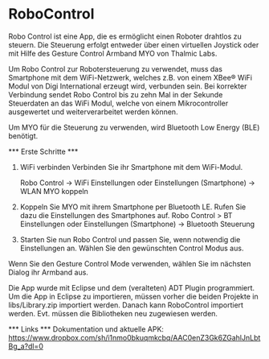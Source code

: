 # RoboControl
Robo Control ist eine App, die es ermöglicht einen Roboter drahtlos zu steuern. Die Steuerung erfolgt entweder über einen virtuellen Joystick oder mit Hilfe des Gesture Control Armband MYO von Thalmic Labs.
 
Um Robo Control zur Robotersteuerung zu verwendet, muss das Smartphone mit dem WiFi-Netzwerk, welches z.B. von einem XBee® WiFi Modul von Digi International erzeugt wird, verbunden sein.
Bei korrekter Verbindung sendet Robo Control bis zu zehn Mal in der Sekunde Steuerdaten an das WiFi Modul, welche von einem Mikrocontroller ausgewertet und weiterverarbeitet werden können.

Um MYO für die Steuerung zu verwenden, wird Bluetooth Low Energy (BLE) benötigt. 

*** Erste Schritte ***

1. WiFi verbinden
	Verbinden Sie ihr Smartphone mit dem WiFi-Modul.

	Robo Control -> WiFi Einstellungen
	oder
	Einstellungen (Smartphone) -> WLAN
	MYO koppeln

2. Koppeln Sie MYO mit ihrem Smartphone per Bluetooth LE. Rufen Sie dazu die Einstellungen des Smartphones auf.
	Robo Control > BT Einstellungen
	oder
	Einstellungen (Smartphone) -> Bluetooth
	Steuerung

3. Starten Sie nun Robo Control und passen Sie, wenn notwendig die Einstellungen an. Wählen Sie den gewünschten Control Modus aus.
	
Wenn Sie den Gesture Control Mode verwenden, wählen Sie im nächsten Dialog ihr Armband aus.

Die App wurde mit Eclipse und dem (veralteten) ADT Plugin programmiert. Um die App in Eclipse zu importieren, müssen vorher die beiden Projekte in libs/Library.zip importiert werden. Danach kann RoboControl importiert werden. Evt. müssen die Bibliotheken neu zugewiesen werden.

*** Links ***
Dokumentation und aktuelle APK:
https://www.dropbox.com/sh/i1nmo0bkuqmkcbq/AAC0enZ3Gk6ZGahlJnLbtBg_a?dl=0
